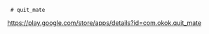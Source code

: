      # quit_mate

   
 https://play.google.com/store/apps/details?id=com.okok.quit_mate
  
  
  
 
 
    
   
         
 
 
  
